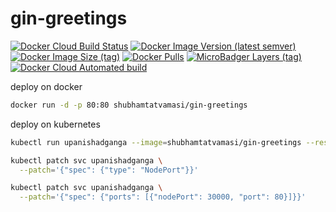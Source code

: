 # gin-greetings

[![Docker Cloud Build Status](https://img.shields.io/docker/cloud/build/shubhamtatvamasi/gin-greetings)](https://hub.docker.com/r/shubhamtatvamasi/gin-greetings)
[![Docker Image Version (latest semver)](https://img.shields.io/docker/v/shubhamtatvamasi/gin-greetings?sort=semver)](https://hub.docker.com/r/shubhamtatvamasi/gin-greetings)
[![Docker Image Size (tag)](https://img.shields.io/docker/image-size/shubhamtatvamasi/gin-greetings/latest)](https://hub.docker.com/r/shubhamtatvamasi/gin-greetings)
[![Docker Pulls](https://img.shields.io/docker/pulls/shubhamtatvamasi/gin-greetings)](https://hub.docker.com/r/shubhamtatvamasi/gin-greetings)
[![MicroBadger Layers (tag)](https://img.shields.io/microbadger/layers/shubhamtatvamasi/gin-greetings/latest)](https://hub.docker.com/r/shubhamtatvamasi/gin-greetings)
[![Docker Cloud Automated build](https://img.shields.io/docker/cloud/automated/shubhamtatvamasi/gin-greetings)](https://hub.docker.com/r/shubhamtatvamasi/gin-greetings)

deploy on docker
```bash
docker run -d -p 80:80 shubhamtatvamasi/gin-greetings
```

deploy on kubernetes
```bash
kubectl run upanishadganga --image=shubhamtatvamasi/gin-greetings --restart=Never --port=80 --expose

kubectl patch svc upanishadganga \
  --patch='{"spec": {"type": "NodePort"}}'

kubectl patch svc upanishadganga \
  --patch='{"spec": {"ports": [{"nodePort": 30000, "port": 80}]}}'
```
